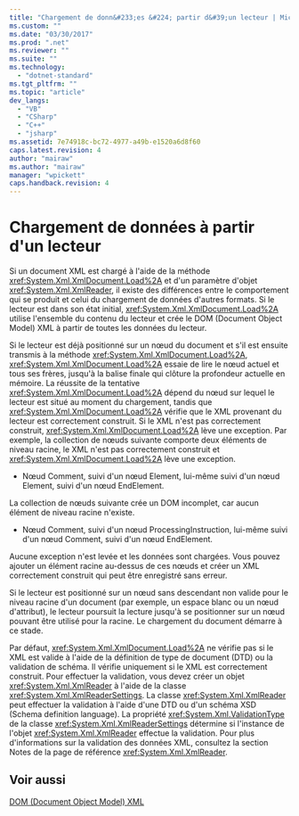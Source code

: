```yaml
---
title: "Chargement de donn&#233;es &#224; partir d&#39;un lecteur | Microsoft Docs"
ms.custom: ""
ms.date: "03/30/2017"
ms.prod: ".net"
ms.reviewer: ""
ms.suite: ""
ms.technology: 
  - "dotnet-standard"
ms.tgt_pltfrm: ""
ms.topic: "article"
dev_langs: 
  - "VB"
  - "CSharp"
  - "C++"
  - "jsharp"
ms.assetid: 7e74918c-bc72-4977-a49b-e1520a6d8f60
caps.latest.revision: 4
author: "mairaw"
ms.author: "mairaw"
manager: "wpickett"
caps.handback.revision: 4
---
```

# Chargement de donn&#233;es &#224; partir d&#39;un lecteur
Si un document XML est chargé à l'aide de la méthode <xref:System.Xml.XmlDocument.Load%2A> et d'un paramètre d'objet <xref:System.Xml.XmlReader>, il existe des différences entre le comportement qui se produit et celui du chargement de données d'autres formats.  Si le lecteur est dans son état initial, <xref:System.Xml.XmlDocument.Load%2A> utilise l'ensemble du contenu du lecteur et crée le DOM \(Document Object Model\) XML à partir de toutes les données du lecteur.  
  
 Si le lecteur est déjà positionné sur un nœud du document et s'il est ensuite transmis à la méthode <xref:System.Xml.XmlDocument.Load%2A>, <xref:System.Xml.XmlDocument.Load%2A> essaie de lire le nœud actuel et tous ses frères, jusqu'à la balise finale qui clôture la profondeur actuelle en mémoire.  La réussite de la tentative <xref:System.Xml.XmlDocument.Load%2A> dépend du nœud sur lequel le lecteur est situé au moment du chargement, tandis que <xref:System.Xml.XmlDocument.Load%2A> vérifie que le XML provenant du lecteur est correctement construit.  Si le XML n'est pas correctement construit, <xref:System.Xml.XmlDocument.Load%2A> lève une exception.  Par exemple, la collection de nœuds suivante comporte deux éléments de niveau racine, le XML n'est pas correctement construit et <xref:System.Xml.XmlDocument.Load%2A> lève une exception.  
  
-   Nœud Comment, suivi d'un nœud Element, lui\-même suivi d'un nœud Element, suivi d'un nœud EndElement.  
  
 La collection de nœuds suivante crée un DOM incomplet, car aucun élément de niveau racine n'existe.  
  
-   Nœud Comment, suivi d'un nœud ProcessingInstruction, lui\-même suivi d'un nœud Comment, suivi d'un nœud EndElement.  
  
 Aucune exception n'est levée et les données sont chargées.  Vous pouvez ajouter un élément racine au\-dessus de ces nœuds et créer un XML correctement construit qui peut être enregistré sans erreur.  
  
 Si le lecteur est positionné sur un nœud sans descendant non valide pour le niveau racine d'un document \(par exemple, un espace blanc ou un nœud d'attribut\), le lecteur poursuit la lecture jusqu'à se positionner sur un nœud pouvant être utilisé pour la racine.  Le chargement du document démarre à ce stade.  
  
 Par défaut, <xref:System.Xml.XmlDocument.Load%2A> ne vérifie pas si le XML est valide à l'aide de la définition de type de document \(DTD\) ou la validation de schéma.  Il vérifie uniquement si le XML est correctement construit.  Pour effectuer la validation, vous devez créer un objet <xref:System.Xml.XmlReader> à l'aide de la classe <xref:System.Xml.XmlReaderSettings>.  La classe <xref:System.Xml.XmlReader> peut effectuer la validation à l'aide d'une DTD ou d'un schéma XSD \(Schema definition language\).  La propriété <xref:System.Xml.ValidationType> de la classe <xref:System.Xml.XmlReaderSettings> détermine si l'instance de l'objet <xref:System.Xml.XmlReader> effectue la validation.  Pour plus d'informations sur la validation des données XML, consultez la section Notes de la page de référence <xref:System.Xml.XmlReader>.  
  
## Voir aussi  
 [DOM \(Document Object Model\) XML](../../../../docs/standard/data/xml/xml-document-object-model-dom.md)